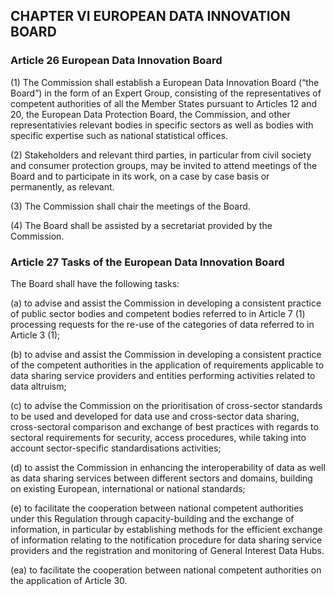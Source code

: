 ## CHAPTER VI EUROPEAN DATA INNOVATION BOARD

### Article 26 European Data Innovation Board

(1) The Commission shall establish a European Data Innovation Board (“the Board”) in the form of an Expert Group, consisting of the representatives of competent authorities of all the Member States pursuant to Articles 12 and 20, the European Data Protection Board, the Commission, and other representativies relevant bodies in specific sectors as well as bodies with specific expertise such as national statistical offices.

(2) Stakeholders and relevant third parties, in particular from civil society and consumer protection groups, may be invited to attend meetings of the Board and to participate in its work, on a case by case basis or permanently, as relevant. 

(3) The Commission shall chair the meetings of the Board.

(4) The Board shall be assisted by a secretariat provided by the Commission. 

### Article 27 Tasks of the European Data Innovation Board 

The Board shall have the following tasks:

(a) to advise and assist the Commission in developing a consistent practice of public sector bodies and competent bodies referred to in Article 7 (1) processing requests for the re-use of the categories of data referred to in Article 3 (1);

(b) to advise and assist the Commission in developing a consistent practice of the competent authorities in the application of requirements applicable to data sharing service providers and entities performing activities related to data altruism;

(c) to advise the Commission on the prioritisation of cross-sector standards to be used and developed for data use and cross-sector data sharing, cross-sectoral comparison and exchange of best practices with regards to sectoral requirements for security, access procedures, while taking into account sector-specific standardisations activities;

(d) to assist the Commission in enhancing the interoperability of data as well as data sharing services between different sectors and domains, building on existing European, international or national standards;

(e) to facilitate the cooperation between national competent authorities under this Regulation through capacity-building and the exchange of information, in particular by establishing methods for the efficient exchange of information relating to the notification procedure for data sharing service providers and the registration and monitoring of General Interest Data Hubs.

(ea) to facilitate the cooperation between national competent authorities on the application of Article 30.
